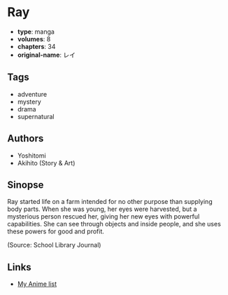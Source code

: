 # Ray

-   **type**: manga
-   **volumes**: 8
-   **chapters**: 34
-   **original-name**: レイ

## Tags

-   adventure
-   mystery
-   drama
-   supernatural

## Authors

-   Yoshitomi
-   Akihito (Story & Art)

## Sinopse

Ray started life on a farm intended for no other purpose than supplying body parts. When she was young, her eyes were harvested, but a mysterious person rescued her, giving her new eyes with powerful capabilities. She can see through objects and inside people, and she uses these powers for good and profit.

(Source: School Library Journal)

## Links

-   [My Anime list](https://myanimelist.net/manga/2913/Ray)
